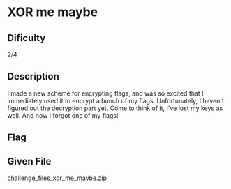 # XOR me maybe

## Dificulty
2/4

## Description
I made a new scheme for encrypting flags, and was so excited that I immediately used it to encrypt a bunch of my flags. Unfortunately, I haven't figured out the decryption part yet. Come to think of it, I've lost my keys as well. And now I forgot one of my flags!

## Flag

## Given File
challenge_files_xor_me_maybe.zip